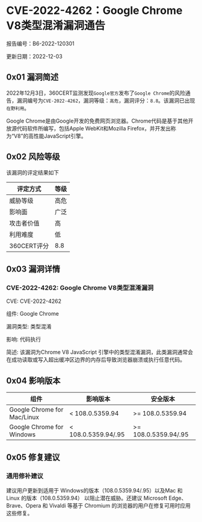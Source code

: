 # CVE-2022-4262：Google Chrome V8类型混淆漏洞通告

报告编号：B6-2022-120301

更新日期：2022-12-03

## 0x01  漏洞简述

2022年12月3日，360CERT监测发现`Google官方`发布了`Google Chrome`的风险通告，漏洞编号为`CVE-2022-4262`，漏洞等级：`高危`，漏洞评分：`8.8`。该漏洞已出现`在野利用`。

Google Chrome是由Google开发的免费网页浏览器。Chrome代码是基于其他开放源代码软件所编写，包括Apple WebKit和Mozilla Firefox，并开发出称为“V8”的高性能JavaScript引擎。

## 0x02  风险等级

该漏洞的评定结果如下

| 评定方式    | 等级 |
| ----------- | ---- |
| 威胁等级    | 高危 |
| 影响面      | 广泛 |
| 攻击者价值  | 高   |
| 利用难度    | 低   |
| 360CERT评分 | 8.8  |

## 0x03  漏洞详情

### CVE-2022-4262: Google Chrome V8类型混淆漏洞

CVE: CVE-2022-4262

组件: Google Chrome

漏洞类型: 类型混淆

影响: 代码执行

简述: 该漏洞为Chrome V8 JavaScript 引擎中的类型混淆漏洞，此类漏洞通常会在成功读取或写入超出缓冲区边界的内存后导致浏览器崩溃或执行任意代码。

## 0x04  影响版本

| 组件                        | 影响版本            | 安全版本             |
| --------------------------- | ------------------- | -------------------- |
| Google Chrome for Mac/Linux | < 108.0.5359.94     | >= 108.0.5359.94     |
| Google Chrome for Windows   | < 108.0.5359.94/.95 | >= 108.0.5359.94/.95 |

## 0x05  修复建议

### 通用修补建议

建议用户更新到适用于 Windows的版本（108.0.5359.94/.95）以及Mac 和 Linux 的版本（108.0.5359.94） 以阻止潜在威胁。还建议 Microsoft Edge、Brave、Opera 和 Vivaldi 等基于 Chromium 的浏览器的用户在修复可用时应用这些修复。